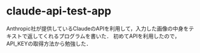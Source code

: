 # claude-api-test-app
Anthropic社が提供しているClaudeのAPIを利用して，入力した画像の中身をテキストで返してくれるプログラムを書いた．
初めてAPIを利用したので，API_KEYの取得方法から勉強した．
